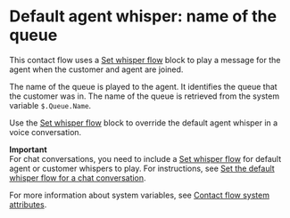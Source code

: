 # Default agent whisper: name of the queue<a name="default-agent-whisper"></a>

This contact flow uses a [Set whisper flow](set-whisper-flow.md) block to play a message for the agent when the customer and agent are joined\. 

The name of the queue is played to the agent\. It identifies the queue that the customer was in\. The name of the queue is retrieved from the system variable `$.Queue.Name`\. 

Use the [Set whisper flow](set-whisper-flow.md) block to override the default agent whisper in a voice conversation\.

**Important**  
For chat conversations, you need to include a [Set whisper flow](set-whisper-flow.md) for default agent or customer whispers to play\. For instructions, see [Set the default whisper flow for a chat conversation](set-default-whisper-flow-for-chat.md)\.

For more information about system variables, see [Contact flow system attributes](connect-attrib-list.md#attribs-system-table)\.